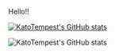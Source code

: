 Hello!!


[![KatoTempest's GitHub stats](https://github-readme-stats.vercel.app/api?username=anuraghazra)](https://github.com/anuraghazra/github-readme-stats)

![KatoTempest's GitHub stats](https://github-readme-stats.vercel.app/api?username=anuraghazra&show_icons=true&theme=radical)


